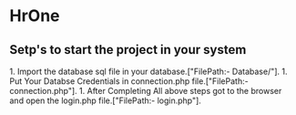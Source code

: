<h1>HrOne</h1>

<h2>Setp's to start the project in your system</h2>
1. Import the database sql file in your database.["FilePath:- Database/"].
1. Put Your Databse Credentials in connection.php file.["FilePath:- connection.php"].
1. After Completing All above steps got to the browser and open the login.php file.["FilePath:- login.php"].
